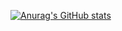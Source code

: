 [![Anurag's GitHub stats](https://github-readme-stats.vercel.app/api?username=loserk)](https://github.com/anuraghazra/github-readme-stats)

